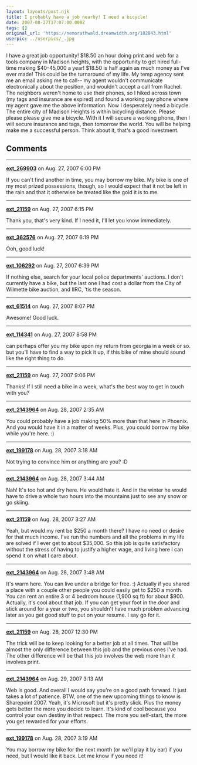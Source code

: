 ```yaml
---
layout: layouts/post.njk
title: I probably have a job nearby! I need a bicycle!
date: 2007-08-27T17:07:00.000Z
tags: []
original_url: 'https://nemorathwald.dreamwidth.org/182843.html'
userpic: ../userpics/_.jpg
---
```

I have a great job opportunity! $18.50 an hour doing print and web for a tools company in Madison heights, with the opportunity to get hired full-time making $40-45,000 a year! $18.50 is half again as much money as I've ever made! This could be the turnaround of my life. My temp agency sent me an email asking me to call-- my agent wouldn't communicate electronically about the position, and wouldn't accept a call from Rachel. The neighbors weren't home to use their phones, so I hiked across town (my tags and insurance are expired) and found a working pay phone where my agent gave me the above information. Now I desperately need a bicycle. The entire city of Madison Heights is within bicycling distance. Please please please give me a bicycle. With it I will secure a working phone, then I will secure insurance and tags, then tomorrow the world. You will be helping make me a successful person. Think about it, that's a good investment.

## Comments

---

**[ext_269903](https://www.dreamwidth.org/users/ext_269903)** on Aug. 27, 2007 6:00 PM

If you can't find another in time, you may borrow my bike. My bike is one of my most prized possessions, though, so I would expect that it not be left in the rain and that it otherwise be treated like the gold it is to me.

---

**[ext_21159](https://www.dreamwidth.org/users/ext_21159)** on Aug. 27, 2007 6:15 PM

Thank you, that's very kind. If I need it, I'll let you know immediately.

---

**[ext_362576](https://www.dreamwidth.org/users/ext_362576)** on Aug. 27, 2007 6:19 PM

Ooh, good luck!

---

**[ext_106292](https://www.dreamwidth.org/users/ext_106292)** on Aug. 27, 2007 6:39 PM

If nothing else, search for your local police departments' auctions. I don't currently have a bike, but the last one I had cost a dollar from the City of Wilmette bike auction, and IIRC, 'tis the season.

---

**[ext_61514](https://www.dreamwidth.org/users/ext_61514)** on Aug. 27, 2007 8:07 PM

Awesome! Good luck.

---

**[ext_114341](https://www.dreamwidth.org/users/ext_114341)** on Aug. 27, 2007 8:58 PM

can perhaps offer you my bike upon my return from georgia in a week or so. but you'll have to find a way to pick it up, if this bike of mine should sound like the right thing to do.

---

**[ext_21159](https://www.dreamwidth.org/users/ext_21159)** on Aug. 27, 2007 9:06 PM

Thanks! If I still need a bike in a week, what's the best way to get in touch with you?

---

**[ext_2143964](https://www.dreamwidth.org/users/ext_2143964)** on Aug. 28, 2007 2:35 AM

You could probably have a job making 50% more than that here in Phoenix. And you would have it in a matter of weeks. Plus, you could borrow my bike while you're here. :)

---

**[ext_199178](https://www.dreamwidth.org/users/ext_199178)** on Aug. 28, 2007 3:18 AM

Not trying to convince him or anything are you? :D

---

**[ext_2143964](https://www.dreamwidth.org/users/ext_2143964)** on Aug. 28, 2007 3:44 AM

Nah! It's too hot and dry here. He would hate it. And in the winter he would have to drive a whole two hours into the mountains just to see any snow or go skiing.

---

**[ext_21159](https://www.dreamwidth.org/users/ext_21159)** on Aug. 28, 2007 3:27 AM

Yeah, but would my rent be $250 a month there? I have no need or desire for that much income. I've run the numbers and all the problems in my life are solved if I ever get to about $35,000. So this job is quite satisfactory without the stress of having to justify a higher wage, and living here I can spend it on what I care about.

---

**[ext_2143964](https://www.dreamwidth.org/users/ext_2143964)** on Aug. 28, 2007 3:48 AM

It's warm here. You can live under a bridge for free. :) Actually if you shared a place with a couple other people you could easily get to $250 a month. You can rent an entire 3 or 4 bedroom house (1,900 sq ft) for about $900. Actually, it's cool about that job. If you can get your foot in the door and stick around for a year or two, you shouldn't have much problem advancing later as you get good stuff to put on your resume. I say go for it.

---

**[ext_21159](https://www.dreamwidth.org/users/ext_21159)** on Aug. 28, 2007 12:30 PM

The trick will be to keep looking for a better job at all times. That will be almost the only difference between this job and the previous ones I've had. The other difference will be that this job involves the web more than it involves print.

---

**[ext_2143964](https://www.dreamwidth.org/users/ext_2143964)** on Aug. 29, 2007 3:13 AM

Web is good. And overall I would say you're on a good path forward. It just takes a lot of patience. BTW, one of the new upcoming things to know is Sharepoint 2007. Yeah, it's Microsoft but it's pretty slick. Plus the money gets better the more you decide to learn. It's kind of cool because you control your own destiny in that respect. The more you self-start, the more you get rewarded for your efforts.

---

**[ext_199178](https://www.dreamwidth.org/users/ext_199178)** on Aug. 28, 2007 3:19 AM

You may borrow my bike for the next month (or we'll play it by ear) if you need, but I would like it back. Let me know if you need it!
